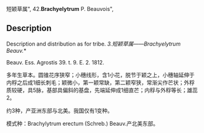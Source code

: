 短颖草属",
42.**Brachyelytrum** P. Beauvois",

## Description
Description and distribution as for tribe.
**3.短颖草属*——Brachyelytrum Beauv.**

Beauv. Ess. Agrostis 39. t. 9. E. 2. 1812.

多年生草本。圆锥花序狭窄；小穗线形，含1小花，脱节于颖之上，小穗轴延伸于内稃之后成1细长刺毛；颖微小，第一颖常缺，第二颖窄狭，常渐尖作芒状；外稃质较硬，具5脉，基部具偏斜的基盘，先端延伸成1细直芒；内稃与外稃等长；雄蕊2。

约3种，产亚洲东部与北美。我国仅有1变种。

模式种：Brachylytrum erectum (Schreb.) Beauv.产北美东部。
